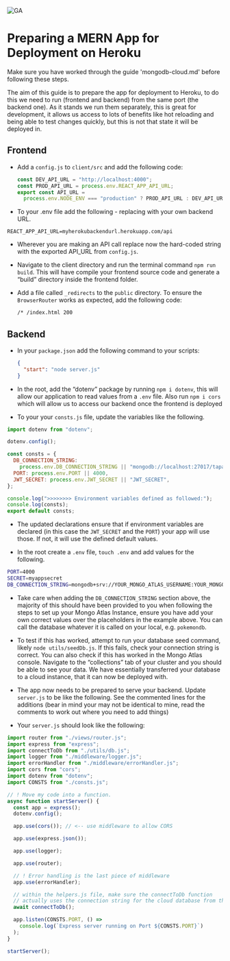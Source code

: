 ![GA](https://cloud.githubusercontent.com/assets/40461/8183776/469f976e-1432-11e5-8199-6ac91363302b.png)

# Preparing a MERN App for Deployment on Heroku

Make sure you have worked through the guide 'mongodb-cloud.md' before following these steps.

The aim of this guide is to prepare the app for deployment to Heroku, to do this we need to run (frontend and backend) from the same port (the backend one). As it stands we run them separately, this is great for development, it allows us access to lots of benefits like hot reloading and being able to test changes quickly, but this is not that state it will be deployed in.

## Frontend

- Add a `config.js` to `client/src` and add the following code:

  ```js
  const DEV_API_URL = "http://localhost:4000";
  const PROD_API_URL = process.env.REACT_APP_API_URL;
  export const API_URL =
    process.env.NODE_ENV === "production" ? PROD_API_URL : DEV_API_URL;
  ```

* To your .env file add the following - replacing with your own backend URL.

```
REACT_APP_API_URL=myherokubackendurl.herokuapp.com/api
```

- Wherever you are making an API call replace now the hard-coded string with the exported API_URL from `config.js`.

- Navigate to the client directory and run the terminal command `npm run build`. This will have compile your frontend source code and generate a “build” directory inside the frontend folder.

- Add a file called `_redirects` to the `public` directory. To ensure the `BrowserRouter` works as expected, add the following code:

  ```sh
  /* /index.html 200
  ```

## Backend

- In your `package.json` add the following command to your scripts:

  ```json
  {
    "start": "node server.js"
  }
  ```

- In the root, add the “dotenv” package by running `npm i dotenv`, this will allow our application to read values from a `.env` file. Also run `npm i cors` which will allow us to access our backend once the frontend is deployed

- To your your `consts.js` file, update the variables like the following.

```js
import dotenv from "dotenv";

dotenv.config();

const consts = {
  DB_CONNECTION_STRING:
    process.env.DB_CONNECTION_STRING || "mongodb://localhost:27017/tapas",
  PORT: process.env.PORT || 4000,
  JWT_SECRET: process.env.JWT_SECRET || "JWT_SECRET",
};

console.log(">>>>>>>> Environment variables defined as followed:");
console.log(consts);
export default consts;
```

- The updated declarations ensure that if environment variables are declared (in this case the `JWT_SECRET` and the `PORT`) your app will use those. If not, it will use the defined default values.

- In the root create a `.env` file, `touch .env` and add values for the following.

```sh
PORT=4000
SECRET=myappsecret
DB_CONNECTION_STRING=mongodb+srv://YOUR_MONGO_ATLAS_USERNAME:YOUR_MONGO_ATLAS_PASSWORD@cluster0.1mdpo.mongodb.net/NAME_OF_YOUR_DB?retryWrites=true&w=majority
```

- Take care when adding the `DB_CONNECTION_STRING` section above, the majority of this should have been provided to you when following the steps to set up your Mongo Atlas Instance, ensure you have add your own correct values over the placeholders in the example above. You can call the database whatever it is called on your local, e.g. `pokemondb`.

- To test if this has worked, attempt to run your database seed command, likely `node utils/seedDb.js`. If this fails, check your connection string is correct. You can also check if this has worked in the Mongo Atlas console. Navigate to the “collections” tab of your cluster and you should be able to see your data. We have essentially transferred your database to a cloud instance, that it can now be deployed with.

- The app now needs to be prepared to serve your backend. Update `server.js` to be like the following. See the commented lines for the additions (bear in mind your may not be identical to mine, read the comments to work out where you need to add things)

- Your `server.js` should look like the following:

```js
import router from "./views/router.js";
import express from "express";
import connectToDb from "./utils/db.js";
import logger from "./middleware/logger.js";
import errorHandler from "./middleware/errorHandler.js";
import cors from "cors";
import dotenv from "dotenv";
import CONSTS from "./consts.js";

// ! Move my code into a function.
async function startServer() {
  const app = express();
  dotenv.config();

  app.use(cors()); // <-- use middleware to allow CORS

  app.use(express.json());

  app.use(logger);

  app.use(router);

  // ! Error handling is the last piece of middleware
  app.use(errorHandler);

  // within the helpers.js file, make sure the connectToDb function
  // actually uses the connection string for the cloud database from the env variable
  await connectToDb();

  app.listen(CONSTS.PORT, () =>
    console.log(`Express server running on Port ${CONSTS.PORT}`)
  );
}

startServer();
```
